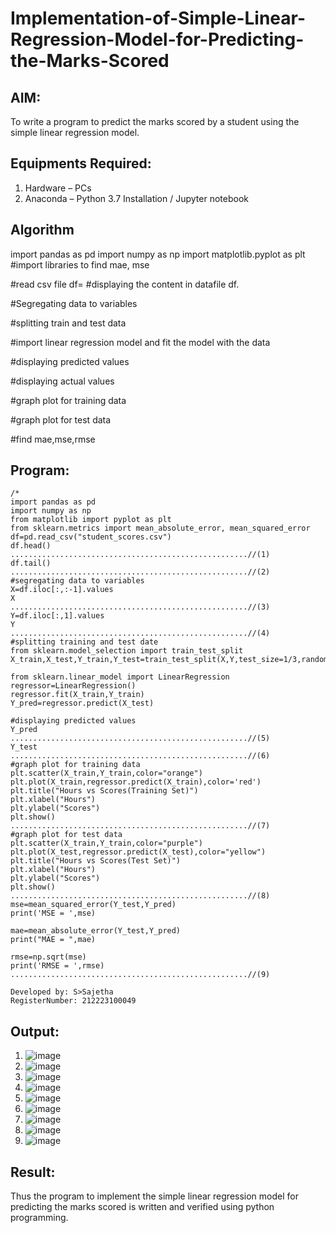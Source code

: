 # Implementation-of-Simple-Linear-Regression-Model-for-Predicting-the-Marks-Scored

## AIM:
To write a program to predict the marks scored by a student using the simple linear regression model.

## Equipments Required:
1. Hardware – PCs
2. Anaconda – Python 3.7 Installation / Jupyter notebook

## Algorithm
import pandas as pd
import numpy as np
import matplotlib.pyplot as plt
#import libraries to find mae, mse

#read csv file
df=
#displaying the content in datafile
df.

#Segregating data to variables
     
#splitting train and test data
     
#import linear regression model and fit the model with the data
     
#displaying predicted values
     
#displaying actual values
     
#graph plot for training data
     
#graph plot for test data
     
#find mae,mse,rmse


## Program:
```
/*
import pandas as pd
import numpy as np
from matplotlib import pyplot as plt
from sklearn.metrics import mean_absolute_error, mean_squared_error
df=pd.read_csv("student_scores.csv")
df.head()
.....................................................//(1)
df.tail()
.....................................................//(2)
#segregating data to variables
X=df.iloc[:,:-1].values
X
.....................................................//(3)
Y=df.iloc[:,1].values
Y
.....................................................//(4)
#splitting training and test date
from sklearn.model_selection import train_test_split
X_train,X_test,Y_train,Y_test=train_test_split(X,Y,test_size=1/3,random_state=0)

from sklearn.linear_model import LinearRegression
regressor=LinearRegression()
regressor.fit(X_train,Y_train)
Y_pred=regressor.predict(X_test)

#displaying predicted values
Y_pred
.....................................................//(5)
Y_test
.....................................................//(6)
#graph plot for training data
plt.scatter(X_train,Y_train,color="orange")
plt.plot(X_train,regressor.predict(X_train),color='red')
plt.title("Hours vs Scores(Training Set)")
plt.xlabel("Hours")
plt.ylabel("Scores")
plt.show()
.....................................................//(7)
#graph plot for test data
plt.scatter(X_train,Y_train,color="purple")
plt.plot(X_test,regressor.predict(X_test),color="yellow")
plt.title("Hours vs Scores(Test Set)")
plt.xlabel("Hours")
plt.ylabel("Scores")
plt.show()
.....................................................//(8)
mse=mean_squared_error(Y_test,Y_pred)
print('MSE = ',mse)

mae=mean_absolute_error(Y_test,Y_pred)
print("MAE = ",mae)

rmse=np.sqrt(mse)
print('RMSE = ',rmse)
.....................................................//(9)

Developed by: S>Sajetha
RegisterNumber: 212223100049 

```

## Output:
1. ![image](https://github.com/Sajetha13/Implementation-of-Simple-Linear-Regression-Model-for-Predicting-the-Marks-Scored/assets/138849316/401ddb24-835a-4ecd-8ba5-968e3d40c83c)
2. ![image](https://github.com/Sajetha13/Implementation-of-Simple-Linear-Regression-Model-for-Predicting-the-Marks-Scored/assets/138849316/37f0d000-8d62-4f18-8c48-7907c2770520)
3. ![image](https://github.com/Sajetha13/Implementation-of-Simple-Linear-Regression-Model-for-Predicting-the-Marks-Scored/assets/138849316/7edb8eb1-bd8a-4351-bb7e-ad322e3a8141)
4. ![image](https://github.com/Sajetha13/Implementation-of-Simple-Linear-Regression-Model-for-Predicting-the-Marks-Scored/assets/138849316/9dec2c38-f569-48a8-9b91-bc7de4c729a4)
5. ![image](https://github.com/Sajetha13/Implementation-of-Simple-Linear-Regression-Model-for-Predicting-the-Marks-Scored/assets/138849316/cc0ecb9a-c0e3-422a-90ec-11628a19e98f)
6. ![image](https://github.com/Sajetha13/Implementation-of-Simple-Linear-Regression-Model-for-Predicting-the-Marks-Scored/assets/138849316/ec5ac58a-608e-48a1-941b-37a80f3f96db)
7. ![image](https://github.com/Sajetha13/Implementation-of-Simple-Linear-Regression-Model-for-Predicting-the-Marks-Scored/assets/138849316/9244dc27-eec3-4113-ac3f-05264f91376b)
8. ![image](https://github.com/Sajetha13/Implementation-of-Simple-Linear-Regression-Model-for-Predicting-the-Marks-Scored/assets/138849316/ef583797-cb40-4cdb-bc29-44bbf2cf5f7e)
9. ![image](https://github.com/Sajetha13/Implementation-of-Simple-Linear-Regression-Model-for-Predicting-the-Marks-Scored/assets/138849316/f0a31892-6647-4b32-b1f6-9199a725a0cc)



## Result:
Thus the program to implement the simple linear regression model for predicting the marks scored is written and verified using python programming.
